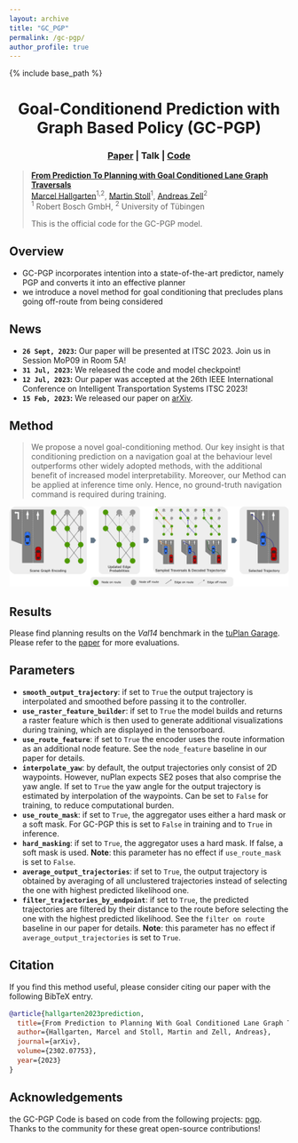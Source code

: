 ```yaml
---
layout: archive
title: "GC_PGP"
permalink: /gc-pgp/
author_profile: true
---
```


{% include base_path %}
<p align="center">
    <h1 align="center">Goal-Conditionend Prediction with Graph Based Policy (GC-PGP)</h1>
    <h3 align="center"><a href="https://arxiv.org/abs/2302.07753">Paper</a> | Talk | <a href="https://github.com/autonomousvision/tuplan_garage/blob/main/tuplan_garage/planning/training/modeling/models/pgp/PGP_DESCRIPTION.md">Code</a>  </h3>
</p>

> [**From Prediction To Planning with Goal Conditioned Lane Graph Traversals**](https://arxiv.org/abs/2302.07753)  <br>
> [Marcel Hallgarten](https://mh0797.github.io//)<sup>1,2</sup>, [Martin Stoll](#)<sup>1</sup>, [Andreas Zell](#)<sup>2</sup><br>
> <sup>1</sup> Robert Bosch GmbH, <sup>2</sup> University of Tübingen
>
> This is the official code for the GC-PGP model.

## Overview
- GC-PGP incorporates intention into a state-of-the-art predictor, namely PGP and converts it into an effective planner
- we introduce a novel method for goal conditioning that precludes plans going off-route from being considered

## News
* **`26 Sept, 2023`:** Our paper will be presented at ITSC 2023. Join us in Session MoP09 in Room 5A!
* **`31 Jul, 2023`:**  We released the code and model checkpoint!
* **`12 Jul, 2023`:**  Our paper was accepted at the 26th IEEE International Conference on Intelligent Transportation Systems ITSC 2023!
* **`15 Feb, 2023`:** We released our paper on [arXiv](https://arxiv.org/abs/2302.07753).

## Method
> We propose a novel goal-conditioning method. Our key insight is that conditioning prediction on a navigation goal at the behaviour level outperforms other widely adopted methods, with the additional benefit of increased model interpretability. Moreover, our Method can be applied at inference time only. Hence, no ground-truth navigation command is required during training.
<div align="center">
<img src="../images/gc_pgp_model_overview.png" />
</div>

## Results
Please find planning results on the *Val14* benchmark in the [tuPlan Garage](https://github.com/autonomousvision/tuplan_garage/blob/main/README.md). Please refer to the [paper](https://arxiv.org/abs/2302.07753) for more evaluations.

## Parameters
* **`smooth_output_trajectory`**: if set to `True` the output trajectory is interpolated and smoothed before passing it to the controller.
* **`use_raster_feature_builder`**: if set to `True` the model builds and returns a raster feature which is then used to generate additional visualizations during training, which are displayed in the tensorboard.
* **`use_route_feature`**: if set to `True` the encoder uses the route information as an additional node feature. See the `node_feature` baseline in our paper for details.
* **`interpolate_yaw`**: by default, the output trajectories only consist of 2D waypoints. However, nuPlan expects SE2 poses that also comprise the yaw angle. If set to `True` the yaw angle for the output trajectory is estimated by interpolation of the waypoints. Can be set to `False` for training, to reduce computational burden.
* **`use_route_mask`**: if set to `True`, the aggregator uses either a hard mask or a soft mask. For GC-PGP this is set to `False` in training and to `True` in inference.
* **`hard_masking`**: if set to `True`, the aggregator uses a hard mask. If false, a soft mask is used. **Note**: this parameter has no effect if `use_route_mask` is set to `False`.
* **`average_output_trajectories`**: if set to `True`, the output trajectory is obtained by averaging of all unclustered trajectories instead of selecting the one with highest predicted likelihood one.
* **`filter_trajectories_by_endpoint`**: if set to `True`, the predicted trajectories are filtered by their distance to the route before selecting the one with the highest predicted likelihood. See the `filter on route` baseline in our paper for details. **Note**: this parameter has no effect if `average_output_trajectories` is set to `True`.

## Citation
If you find this method useful, please consider citing our paper with the following BibTeX entry.

```BibTeX
@article{hallgarten2023prediction,
  title={From Prediction to Planning With Goal Conditioned Lane Graph Traversals},
  author={Hallgarten, Marcel and Stoll, Martin and Zell, Andreas},
  journal={arXiv},
  volume={2302.07753},
  year={2023}
}
```

## Acknowledgements
the GC-PGP Code is based on code from the following projects: [pgp](https://github.com/nachiket92/PGP). Thanks to the community for these great open-source contributions!
